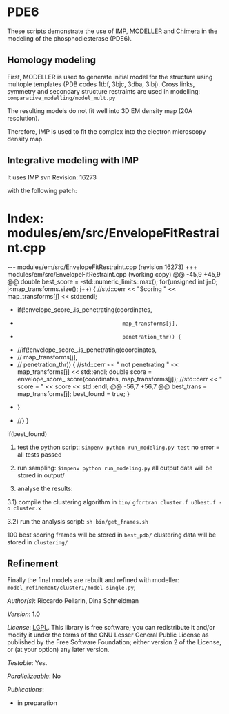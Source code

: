 # PDE6

These scripts demonstrate the use of IMP,
[MODELLER](http://salilab.org/modeller/) and
[Chimera](http://www.cgl.ucsf.edu/chimera/) in the modeling of the
phosphodiesterase (PDE6).

## Homology modeling

First, MODELLER is used to generate initial model for the structure using multople templates (PDB codes 1tbf, 3bjc, 3dba, 3ibj). Cross links, symmetry and secondary structure restraints are used in modelling:
 `comparative_modelling/model_mult.py`

The resulting models do not fit well into 3D EM density map (20A resolution).

Therefore, IMP is used to fit the complex into the electron microscopy density map.



## Integrative modeling with IMP

It uses IMP svn Revision: 16273

with the following patch:

Index: modules/em/src/EnvelopeFitRestraint.cpp
===================================================================
--- modules/em/src/EnvelopeFitRestraint.cpp	(revision 16273)
+++ modules/em/src/EnvelopeFitRestraint.cpp	(working copy)
@@ -45,9 +45,9 @@
   double best_score = -std::numeric_limits<double>::max();
   for(unsigned int j=0; j<map_transforms.size(); j++) {
     //std::cerr << "Scoring " << map_transforms[j] << std::endl;
-    if(!envelope_score_.is_penetrating(coordinates,
-                                       map_transforms[j],
-                                       penetration_thr)) {
+    //if(!envelope_score_.is_penetrating(coordinates,
+    //                                   map_transforms[j],
+    //                                   penetration_thr)) {
       //std::cerr << "  not penetrating " << map_transforms[j] << std::endl;
       double score = envelope_score_.score(coordinates, map_transforms[j]);
       //std::cerr << "  score = " << score << std::endl;
@@ -56,7 +56,7 @@
         best_trans = map_transforms[j];
         best_found = true;
       }
-    }
+    //}
   }
 
   if(best_found)



1)  test the python script:
`$impenv python run_modeling.py test`
no error = all tests passed

2) run sampling:
`$impenv python run_modeling.py`
all output data will be stored in output/

3) analyse the results:

3.1) compile the clustering algorithm in `bin/`
`gfortran cluster.f u3best.f -o cluster.x`

3.2) run the analysis script:
`sh bin/get_frames.sh`

100 best scoring frames will be stored in `best_pdb/`
clustering data will be stored in `clustering/`

## Refinement

Finally the final models are rebuilt and refined with modeller:
`model_refinement/cluster1/model-single.py`;


_Author(s)_: Riccardo Pellarin, Dina Schneidman

_Version_: 1.0


_License_: [LGPL](http://www.gnu.org/licenses/old-licenses/lgpl-2.1.html).
This library is free software; you can redistribute it and/or
modify it under the terms of the GNU Lesser General Public
License as published by the Free Software Foundation; either
version 2 of the License, or (at your option) any later version.

_Testable_: Yes.

_Parallelizeable_: No

_Publications_:
 - in preparation
